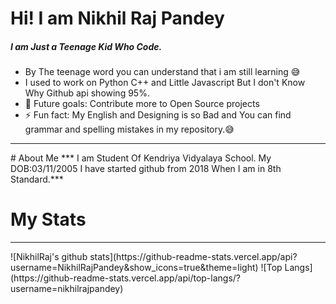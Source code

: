 # Hi! I am Nikhil Raj Pandey
##### I am Just a Teenage Kid Who Code.
- By The teenage word you can understand that i am still learning 😅
- I used to work on Python C++ and Little Javascript But I don't Know Why Github api showing 95%.
- 🥅 Future goals: Contribute more to Open Source projects
- ⚡ Fun fact:  My English and Designing is so Bad and You can find grammar and spelling mistakes in my repository.😅
<hr>
# About Me
*** I am Student Of Kendriya Vidyalaya School.
My DOB:03/11/2005 I have started github from 2018 When I am in 8th Standard.***

# My Stats
<hr>
![NikhilRaj's github stats](https://github-readme-stats.vercel.app/api?username=NikhilRajPandey&show_icons=true&theme=light)
![Top Langs](https://github-readme-stats.vercel.app/api/top-langs/?username=nikhilrajpandey)